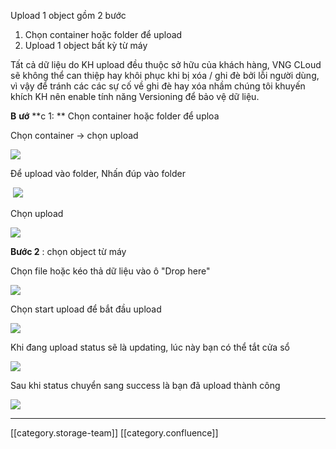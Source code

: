 Upload 1 object gồm 2 bước 


1. Chọn container hoặc folder để upload 
1. Upload 1 object bất kỳ từ máy

Tất cả dữ liệu do KH upload đều thuộc sở hữu của khách hàng, VNG CLoud sẽ không thể can thiệp hay khôi phục khi bị xóa / ghi đè bởi lỗi người dùng, vì vậy để tránh các các sự cố về ghi đè hay xóa nhầm chúng tôi khuyến khích KH nên enable tính năng Versioning để bảo vệ dữ liệu. 

 **B**  **ướ**  **c 1: ** Chọn container hoặc folder để uploa



Chọn container → chọn upload 

![](images/storage/image2020-4-10_15-46-45.png)

Để upload vào folder, Nhấn đúp vào folder 

 ![](images/storage/image2020-4-10_17-28-14.png)



Chọn upload 

![](images/storage/image2020-4-10_16-38-30.png)

 **Bước 2** : chọn object từ máy 

Chọn file hoặc kéo thả dữ liệu vào ô "Drop here"

![](images/storage/image2020-4-10_16-59-30.png)



Chọn start upload để bắt đầu upload 



![](images/storage/image2020-4-10_17-3-58.png)

Khi đang upload status sẽ là updating, lúc này bạn có thể tắt cửa sổ 



![](images/storage/image2020-4-10_17-14-15.png)

Sau khi status chuyển sang success là bạn đã upload thành công 

![](images/storage/image2020-4-10_17-22-52.png)





*****

[[category.storage-team]] 
[[category.confluence]] 
